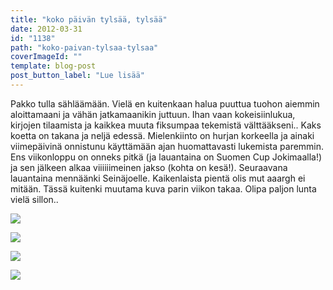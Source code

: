 ```yaml
---
title: "koko päivän tylsää, tylsää"
date: 2012-03-31
id: "1138"
path: "koko-paivan-tylsaa-tylsaa"
coverImageId: ""
template: blog-post
post_button_label: "Lue lisää"
---
```


Pakko tulla sähläämään. Vielä en kuitenkaan halua puuttua tuohon aiemmin aloittamaani ja vähän jatkamaanikin juttuun. Ihan vaan kokeisiinlukua, kirjojen tilaamista ja kaikkea muuta fiksumpaa tekemistä välttääkseni.. Kaks koetta on takana ja neljä edessä. Mielenkiinto on hurjan korkeella ja ainaki viimepäivinä onnistunu käyttämään ajan huomattavasti lukemista paremmin. Ens viikonloppu on onneks pitkä (ja lauantaina on Suomen Cup Jokimaalla!) ja sen jälkeen alkaa viiiiiimeinen jakso (kohta on kesä!). Seuraavana lauantaina mennäänki Seinäjoelle. Kaikenlaista pientä olis mut aaargh ei mitään. Tässä kuitenki muutama kuva parin viikon takaa. Olipa paljon lunta vielä sillon..

[![](/images/IMG_4783.jpg)](http://4.bp.blogspot.com/-FxvDCrGzKg4/T3CFdTKgQHI/AAAAAAAAAgg/Co5RoA5-P5A/s1600/IMG_4783.jpg)

[![](/images/IMG_4765.jpg)](http://1.bp.blogspot.com/-a7o8673svw0/T3CFPPv39wI/AAAAAAAAAgA/dwM1fXlT8MM/s1600/IMG_4765.jpg)

[![](/images/IMG_4795.jpg)](http://3.bp.blogspot.com/-DZnHxEWDDno/T3CFgqXw_bI/AAAAAAAAAgo/Q9SDyW3NNMU/s1600/IMG_4795.jpg)

[![](/images/IMG_4775.jpg)](http://3.bp.blogspot.com/-Fu1pKX5MONQ/T3CFVpg8mUI/AAAAAAAAAgQ/Je3cSrVjwgA/s1600/IMG_4775.jpg)

